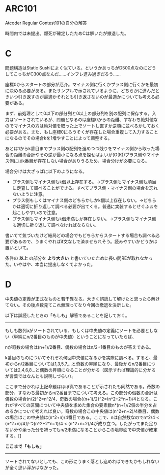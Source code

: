 # ARC101
Atcoder Regular Contest101の自分の解答

時間内では未提出。爆死が確定したためCは解いたが撤退した。

# C
問題構造はStatic Sushiによく似ている。というかあっちがD500点なのにどうしてこっちがC300点なんだ……インフレ進み過ぎだろう……

座標0からスタートの部分が厄介。マイナス側に行くかプラス側に行くかを最初に決める必要がある。またサンプルで示されているように、どちらかに進んだときいつ引き返すのが最適かそれとも引き返さないのが最適かについても考える必要がある。

まず、前処理として0以下の部分列と0以上の部分列を別の配列に保存する。入力はソートされているが、問題となるのは座標0からの距離、すなわち絶対値なのでマイナスの方は絶対値を取った上でソートし直すか逆順に並べるかしておく必要がある。また、もし座標0にろうそくが存在した場合重複して入力することになるのでその場合kを1増やすことによって調整する。

あとは1からk番目までプラス側の配列を進めつつ残りをマイナス側から取った場合の距離の合計やその逆が最小になる点を探せばよいが(O(K))プラス側やマイナス側にはk番目が存在しない場合がありうるため、場合分けが必要になる。

場合分けは大ざっぱに以下のようになる。

* プラス側もマイナス側もk個以上存在する。→プラス側もマイナス側も順当に走査して調べることができる。すべてプラス側・マイナス側の場合を忘れないように注意。
* プラス側もしくはマイナス側のどちらかしかk個以上存在しない。→どちらかは適切に折り返して調べる必要が出てくる。普通に実装するとせぐふぉを起こしやすいので注意。
* プラス側もマイナス側もk個未満しか存在しない。→プラス側もマイナス側も適切に折り返して調べなければならない。

書いてて気づいたけど結局どの場合でもどちらからスタートする場合も調べる必要があるので、うまくやればif文なしで済ませられそう。読みやすいかどうかは置いといて。

条件の **以上** の部分を **より大きい** と書いていたために長い間REが取れなかった。いやはや、本当に提出しなくてよかった。

# D
中央値の定義が正式なものと若干異なる。大きく誤読して解けたと思ったら解けてない。その後点数見てこれ無理ってなり今回の撤退を決断した。

以下は誤読したときの「もしも」解答であることを記しておく。

-------

もしも数列aがソートされている、もしくは中央値の定義にソートを必要としない（単純にn/2番目のものが中央値）ということになっていたらば、

nが奇数の場合は(n+1)/2番目、偶数の場合はn/2+1番目のものが答えである。

k番目のものについてそれぞれ何回中央値になるかを実際に調べる。すると、最初からn/2番目については1,3,5,7,...と奇数の昇順になり、最後からn/2番目については2,4,6,8...と偶数の昇順になることが分かる（図示すれば理論的に分かるが言葉ではなんとも説明しづらい）。

ここまで分かれば上記命題はほぼ真であることが示されたも同然である。奇数の部分、すなわち最初からn/2番目までについて考える。この部分の個数の合計は偶数の場合(n/2)^2=n^2/4、奇数の場合{(n+1)/2}^2=(n^2+2\*n+1)/4となる。これがすべての区間について中央値を求めた集合の要素数n\*(n+1)/2個の半分を占めるかについて考えれば良い。奇数の場合この中央値は(n^2+n+2)/4番目、偶数の場合はこの中央値は(n^2+n)/4番目である。ここで、nは自然数なのでn^2/4 < (n^2+n)/4かつ(n^2+2\*n+1)/4 < (n^2+n+2)/4が成り立つ。したがってまた足りない分や余った分を補ってもn/2未満になることからこの境界面で中央値が確定する。[]

**ここまで「もしも」**

------

ソートされてないとしても、この形にうまく落とし込めればできたかもしれないが全く思い浮かばなかった。